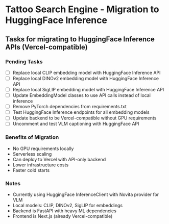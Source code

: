 # Tattoo Search Engine - Migration to HuggingFace Inference

## Tasks for migrating to HuggingFace Inference APIs (Vercel-compatible)

### Pending Tasks

- [ ] Replace local CLIP embedding model with HuggingFace Inference API
- [ ] Replace local DINOv2 embedding model with HuggingFace Inference API
- [ ] Replace local SigLIP embedding model with HuggingFace Inference API
- [ ] Update EmbeddingModel classes to use API calls instead of local inference
- [ ] Remove PyTorch dependencies from requirements.txt
- [ ] Test HuggingFace Inference endpoints for all embedding models
- [ ] Update backend to be Vercel-compatible without GPU requirements
- [ ] Uncomment and test VLM captioning with HuggingFace API

### Benefits of Migration

- No GPU requirements locally
- Serverless scaling
- Can deploy to Vercel with API-only backend
- Lower infrastructure costs
- Faster cold starts

### Notes

- Currently using HuggingFace InferenceClient with Novita provider for VLM
- Local models: CLIP, DINOv2, SigLIP for embeddings
- Backend is FastAPI with heavy ML dependencies
- Frontend is Next.js (already Vercel-compatible)